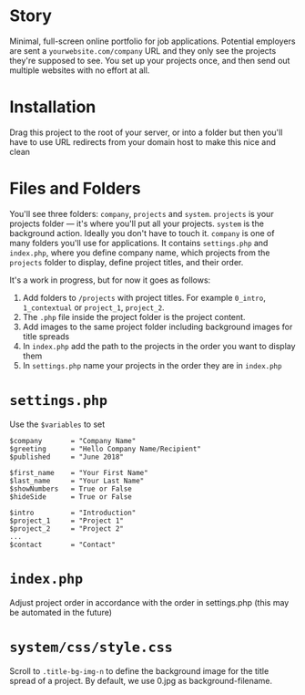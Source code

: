 # Story
Minimal, full-screen online portfolio for job applications. Potential employers are sent a `yourwebsite.com/company` URL and they only see the projects they're supposed to see. You set up your projects once, and then send out multiple websites with no effort at all.

# Installation
Drag this project to the root of your server, or into a folder but then you'll have to use URL redirects from your domain host to make this nice and clean

# Files and Folders
You'll see three folders: `company`, `projects` and `system`.
`projects` is your projects folder — it's where you'll put all your projects.
`system` is the background action. Ideally you don't have to touch it.
`company` is one of many folders you'll use for applications. It contains `settings.php` and `index.php`, where you define company name, which projects from the `projects` folder to display, define project titles, and their order.

It's a work in progress, but for now it goes as follows:
1. Add folders to `/projects` with project titles. For example `0_intro`, `1_contextual` or `project_1`, `project_2`.
2. The `.php` file inside the project folder is the project content. 
3. Add images to the same project folder including background images for title spreads
4. In `index.php` add the path to the projects in the order you want to display them
5. In `settings.php` name your projects in the order they are in `index.php`

# `settings.php`
Use the `$variables` to set

    $company       = "Company Name"
    $greeting      = "Hello Company Name/Recipient"
    $published     = "June 2018"

    $first_name    = "Your First Name"
    $last_name     = "Your Last Name"
    $showNumbers   = True or False
    $hideSide      = True or False

    $intro         = "Introduction"
    $project_1     = "Project 1"
    $project_2     = "Project 2"
    ...
    $contact       = "Contact"

# `index.php`
Adjust project order in accordance with the order in settings.php (this may be automated in the future)

# `system/css/style.css`
Scroll to `.title-bg-img-n` to define the background image for the title spread of a project. By default, we use 0.jpg as background-filename. 
